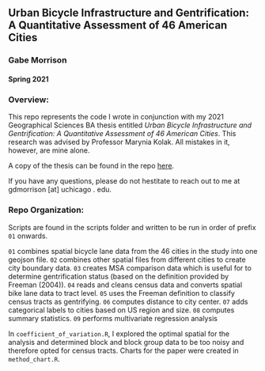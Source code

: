 ## Urban Bicycle Infrastructure and Gentrification: A Quantitative Assessment of 46 American Cities
### Gabe Morrison
#### Spring 2021

### Overview:
This repo represents the code I wrote in conjunction with my 2021 Geographical Sciences BA thesis entitled *Urban Bicycle Infrastructure and Gentrification: A Quantitative Assessment of 46 American Cities*. This research was advised by Professor Marynia Kolak. All mistakes in it, however, are mine alone.

A copy of the thesis can be found in the repo [here](https://github.com/Deckart2/bikes_thesis/blob/master/Thesis_final%20copy.docx). 

If you have any questions, please do not hestitate to reach out to me at gdmorrison [at] uchicago . edu. 

### Repo Organization:
Scripts are found in the scripts folder and written to be run in order of prefix ``01`` onwards. 

``01`` combines spatial bicycle lane data from the 46 cities in the study into one geojson file. 
``02`` combines other spatial files from different cities to create city boundary data.
``03`` creates MSA comparison data which is useful for to determine gentrification status (based on the definition provided by Freeman (2004)). 
``04`` reads and cleans census data and converts spatial bike lane data to tract level.
``05`` uses the Freeman definition to classify census tracts as gentrifying.
``06`` computes distance to city center.
``07`` adds categorical labels to cities based on US region and size.
``08`` computes summary statistics.
``09`` performs multivariate regression analysis

In ``coefficient_of_variation.R``, I explored the optimal spatial for the analysis and determined block and block group data to be too noisy and therefore opted for census tracts. 
Charts for the paper were created in ``method_chart.R``. 
